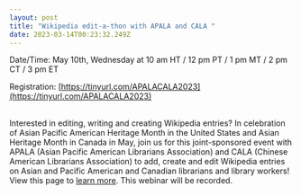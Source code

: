 ```yaml
---
layout: post
title: "Wikipedia edit-a-thon with APALA and CALA "
date: 2023-03-14T00:23:32.249Z
---
```

Date/Time: May 10th, Wednesday at 10 am HT / 12 pm PT / 1 pm MT / 2 pm CT / 3 pm ET

Registration: [https://tinyurl.com/​APALACALA2023](https://tinyurl.com/APALACALA2023)

\
Interested in editing, writing and creating Wikipedia entries? In celebration of Asian Pacific American Heritage Month in the United States and Asian Heritage Month in Canada in May, join us for this joint-sponsored event with APALA (Asian Pacific American Librarians Association) and CALA (Chinese American Librarians Association) to add, create and edit Wikipedia entries on Asian and Pacific American and Canadian librarians and library workers! View this page to [learn more](https://outreachdashboard.wmflabs.org/courses/APALA_and_CALA/Asian-Pacific_American_and_Canadian_Library_Workers_(May_2023)?enroll=kjwxtngo). This webinar will be recorded.